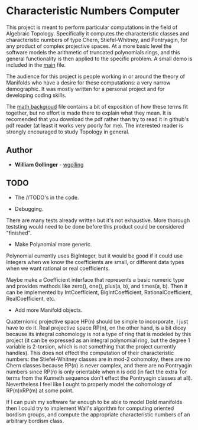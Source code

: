 # Characteristic Numbers Computer

This project is meant to perform particular computations in the field of Algebraic Topology.  Specifically it computes the characteristic classes and characteristic numbers of type Chern, Stiefel-Whitney, and Pontryagin, for any product of complex projective spaces.  At a more basic level the software models the arithmetic of truncated polynomials rings, and this general functionality is then applied to the specific problem.  A small demo is included in the [main](https://github.com/wgolling/CharNumComputer/blob/master/NetBeansProjects/CharNumComputer/src/charnumcomputer/CharNumComputer.java) file.

The audience for this project is people working in or around the theory of Manifolds who have a desire for these computations: a very narrow demographic.  It was mostly written for a personal project and for developing coding skills.

The [math backgroud](https://github.com/wgolling/CharNumComputer/blob/master/NetBeansProjects/CharNumComputer/mathbackground.pdf) file contains a bit of exposition of how these terms fit together, but no effort is made there to explain what they mean.  It is recomended that you download the pdf rather than try to read it in github's pdf reader (at least it works very poorly for me).  The interested reader is strongly encouraged to study Topology in general. 


## Author

* **William Gollinger** - [wgolling](https://github.com/wgolling)

## TODO

* The //TODO's in the code.

* Debugging.

There are many tests already written but it's not exhaustive.  More thorough teststing would need to be done before this product could be considered "finished".

* Make Polynomial more generic.

Polynomial currently uses BigInteger, but it would be good if it could use Integers when we know the coefficients are small, or different data types when we want rational or real coefficients.

Maybe make a Coefficient interface that represents a basic numeric type and provides methods like zero(), one(), plus(a, b), and times(a, b).  Then it can be implemented by IntCoefficient, BigIntCoefficient, RationalCoefficient, RealCoefficient, etc.

* Add more Manifold objects.

Quaternionic projective space HP(n) should be simple to incorporate, I just have to do it.  Real projective space RP(n), on the other hand, is a bit dicey because its integral cohomology is not a type of ring that is modeled by this project (it can be expressed as an integral polynomial ring, but the degree 1 variable is 2-torsion, which is not something that the project currently handles).  This does not effect the computation of their characteristic numbers: the Stiefel-Whitney classes are in mod-2 cohomoloy, there are no Chern classes because RP(n) is never complex, and there are no Pontryagin numbers since RP(n) is only orientable when n is odd (in fact the extra Tor terms from the Kunneth sequence don't effect the Pontryagin classes at all).  Nevertheless I feel like I ought to properly model the cohomology of RP(n)xRP(m) at some point.

If I can push my software far enough to be able to model Dold manifolds then I could try to implement Wall's algorithm for computing oriented bordism groups, and compute the appropriate characteristic numbers of an arbitrary bordism class.
